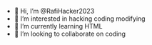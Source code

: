 - 👋 Hi, I’m @RafiHacker2023
- 👀 I’m interested in hacking coding modifying
- 🌱 I’m currently learning HTML
- 💞️ I’m looking to collaborate on coding

